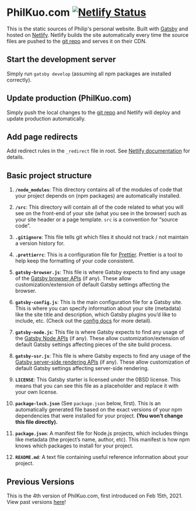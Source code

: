 # PhilKuo.com [![Netlify Status](https://api.netlify.com/api/v1/badges/158b0c6c-8707-424e-8535-f45d5dc45997/deploy-status)](https://app.netlify.com/sites/pkgamma/deploys)

This is the static sources of Philip's personal website. Built with [Gatsby](https://www.gatsbyjs.com) and hosted on [Netlify](https://www.netlify.com). Netlify builds the site automatically every time the source files are pushed to the [git repo](https://github.com/pkgamma/philkuo.com) and serves it on their CDN. 

## Start the development server

Simply run `gatsby develop` (assuming all npm packages are installed correctly).

## Update production (PhilKuo.com)

Simply push the local changes to the [git repo](https://github.com/pkgamma/philkuo.com) and Netlify will deploy and update production automatically.

## Add page redirects

Add redirect rules in the `_redirect` file in root. See [Netlify documentation](https://www.netlify.com/docs/redirects/) for details.

## Basic project structure

1.  **`/node_modules`**: This directory contains all of the modules of code that your project depends on (npm packages) are automatically installed.

2.  **`/src`**: This directory will contain all of the code related to what you will see on the front-end of your site (what you see in the browser) such as your site header or a page template. `src` is a convention for “source code”.

3.  **`.gitignore`**: This file tells git which files it should not track / not maintain a version history for.

4.  **`.prettierrc`**: This is a configuration file for [Prettier](https://prettier.io/). Prettier is a tool to help keep the formatting of your code consistent.

5.  **`gatsby-browser.js`**: This file is where Gatsby expects to find any usage of the [Gatsby browser APIs](https://www.gatsbyjs.com/docs/browser-apis/) (if any). These allow customization/extension of default Gatsby settings affecting the browser.

6.  **`gatsby-config.js`**: This is the main configuration file for a Gatsby site. This is where you can specify information about your site (metadata) like the site title and description, which Gatsby plugins you’d like to include, etc. (Check out the [config docs](https://www.gatsbyjs.com/docs/gatsby-config/) for more detail).

7.  **`gatsby-node.js`**: This file is where Gatsby expects to find any usage of the [Gatsby Node APIs](https://www.gatsbyjs.com/docs/node-apis/) (if any). These allow customization/extension of default Gatsby settings affecting pieces of the site build process.

8.  **`gatsby-ssr.js`**: This file is where Gatsby expects to find any usage of the [Gatsby server-side rendering APIs](https://www.gatsbyjs.com/docs/ssr-apis/) (if any). These allow customization of default Gatsby settings affecting server-side rendering.

9.  **`LICENSE`**: This Gatsby starter is licensed under the 0BSD license. This means that you can see this file as a placeholder and replace it with your own license.

10. **`package-lock.json`** (See `package.json` below, first). This is an automatically generated file based on the exact versions of your npm dependencies that were installed for your project. **(You won’t change this file directly).**

11. **`package.json`**: A manifest file for Node.js projects, which includes things like metadata (the project’s name, author, etc). This manifest is how npm knows which packages to install for your project.

12. **`README.md`**: A text file containing useful reference information about your project.

## Previous Versions

This is the 4th version of PhilKuo.com, first introduced on Feb 15th, 2021. View past versions [here](http://archive.philkuo.com)!